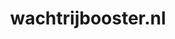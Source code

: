 ---
layout: post
title:  "wachtrijbooster.nl"
internal_url:  "/dutchgov/wachtrijbooster.nl.html"
subdomains_count: 3
all_subdomains_count: 4
urls_count: 3
ssl_rank: 0
http_rank: 45
url_link: /data/wachtrijbooster.nl/urls.txt
all_subdomains_link: /data/wachtrijbooster.nl/all_subdomains.txt
subdomains_link: /data/wachtrijbooster.nl/subdomains.txt
categories: dutchgov
---
